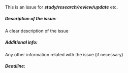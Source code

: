 This is an issue for ***study/research/review/update*** etc.

##### **Description of the issue:** 

A clear description of the issue

##### **Additional info:** 

Any other information related with the issue (if necessary)

##### **Deadline:**